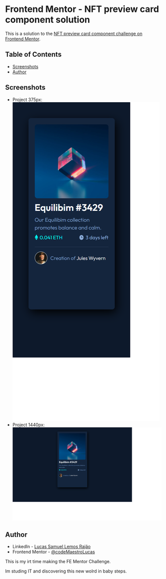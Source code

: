 # Frontend Mentor - NFT preview card component solution

This is a solution to the [NFT preview card component challenge on Frontend Mentor](https://www.frontendmentor.io/challenges/nft-preview-card-component-SbdUL_w0U).

## Table of Contents

- [Screenshots](#screenshots)
- [Author](#author)

## Screenshots

- Project 375px:
    ![Img-375px](./prints/iPhone-XS-X-375x812.png)
- Project 1440px:
    ![Img-1440px](./prints/Laptop-1-1440x900.png)

## Author

- LinkedIn - [Lucas Samuel Lemos Rajão](https://www.linkedin.com/in/lucas-samuel-64846a253/)
- Frontend Mentor - [@codeMaestroLucas](https://github.com/codeMaestroLucas)

This is my irt time making the FE Mentor Challenge.

Im studing IT and discovering this new wolrd in baby steps.
